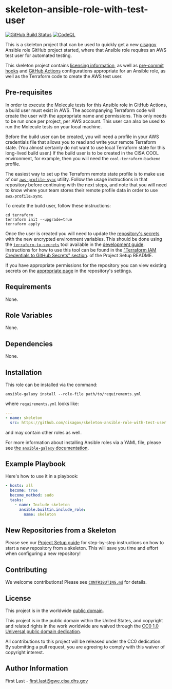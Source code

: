 # skeleton-ansible-role-with-test-user #

[![GitHub Build Status](https://github.com/cisagov/skeleton-ansible-role-with-test-user/workflows/build/badge.svg)](https://github.com/cisagov/skeleton-ansible-role-with-test-user/actions)
[![CodeQL](https://github.com/cisagov/skeleton-ansible-role-with-test-user/workflows/CodeQL/badge.svg)](https://github.com/cisagov/skeleton-ansible-role-with-test-user/actions/workflows/codeql-analysis.yml)

This is a skeleton project that can be used to quickly get a new
[cisagov](https://github.com/cisagov) Ansible role GitHub project
started, where that Ansible role requires an AWS test user for
automated testing.

This skeleton project contains [licensing information](LICENSE), as
well as [pre-commit hooks](https://pre-commit.com) and [GitHub
Actions](https://github.com/features/actions) configurations
appropriate for an Ansible role, as well as the Terraform code to
create the AWS test user.

## Pre-requisites ##

In order to execute the Molecule tests for this Ansible role in GitHub
Actions, a build user must exist in AWS. The accompanying Terraform
code will create the user with the appropriate name and
permissions. This only needs to be run once per project, per AWS
account. This user can also be used to run the Molecule tests on your
local machine.

Before the build user can be created, you will need a profile in your
AWS credentials file that allows you to read and write your remote
Terraform state.  (You almost certainly do not want to use local
Terraform state for this long-lived build user.)  If the build user is
to be created in the CISA COOL environment, for example, then you will
need the `cool-terraform-backend` profile.

The easiest way to set up the Terraform remote state profile is to
make use of our
[`aws-profile-sync`](https://github.com/cisagov/aws-profile-sync)
utility. Follow the usage instructions in that repository before
continuing with the next steps, and note that you will need to know
where your team stores their remote profile data in order to use
[`aws-profile-sync`](https://github.com/cisagov/aws-profile-sync).

To create the build user, follow these instructions:

```console
cd terraform
terraform init --upgrade=true
terraform apply
```

Once the user is created you will need to update the [repository's
secrets](https://help.github.com/en/actions/configuring-and-managing-workflows/creating-and-storing-encrypted-secrets)
with the new encrypted environment variables. This should be done
using the
[`terraform-to-secrets`](https://github.com/cisagov/development-guide/tree/develop/project_setup#terraform-iam-credentials-to-github-secrets-)
tool available in the [development
guide](https://github.com/cisagov/development-guide). Instructions for
how to use this tool can be found in the ["Terraform IAM Credentials
to GitHub Secrets"
section](https://github.com/cisagov/development-guide/tree/develop/project_setup#terraform-iam-credentials-to-github-secrets-).
of the Project Setup README.

If you have appropriate permissions for the repository you can view
existing secrets on the [appropriate
page](https://github.com/cisagov/skeleton-ansible-role-with-test-user/settings/secrets)
in the repository's settings.

## Requirements ##

None.

## Role Variables ##

None.

<!--
| Variable | Description | Default | Required |
|----------|-------------|---------|----------|
| optional_variable | Describe its purpose. | `default_value` | No |
| required_variable | Describe its purpose. | n/a | Yes |
-->

## Dependencies ##

None.

## Installation ##

This role can be installed via the command:

```console
ansible-galaxy install --role-file path/to/requirements.yml
```

where `requirements.yml` looks like:

```yaml
---
- name: skeleton
  src: https://github.com/cisagov/skeleton-ansible-role-with-test-user
```

and may contain other roles as well.

For more information about installing Ansible roles via a YAML file,
please see [the `ansible-galaxy`
documentation](https://docs.ansible.com/ansible/latest/galaxy/user_guide.html#installing-multiple-roles-from-a-file).

## Example Playbook ##

Here's how to use it in a playbook:

```yaml
- hosts: all
  become: true
  become_method: sudo
  tasks:
    - name: Include skeleton
      ansible.builtin.include_role:
        name: skeleton
```

## New Repositories from a Skeleton ##

Please see our [Project Setup guide](https://github.com/cisagov/development-guide/tree/develop/project_setup)
for step-by-step instructions on how to start a new repository from
a skeleton. This will save you time and effort when configuring a
new repository!

## Contributing ##

We welcome contributions!  Please see [`CONTRIBUTING.md`](CONTRIBUTING.md) for
details.

## License ##

This project is in the worldwide [public domain](LICENSE).

This project is in the public domain within the United States, and
copyright and related rights in the work worldwide are waived through
the [CC0 1.0 Universal public domain
dedication](https://creativecommons.org/publicdomain/zero/1.0/).

All contributions to this project will be released under the CC0
dedication. By submitting a pull request, you are agreeing to comply
with this waiver of copyright interest.

## Author Information ##

First Last - <first.last@gwe.cisa.dhs.gov>
